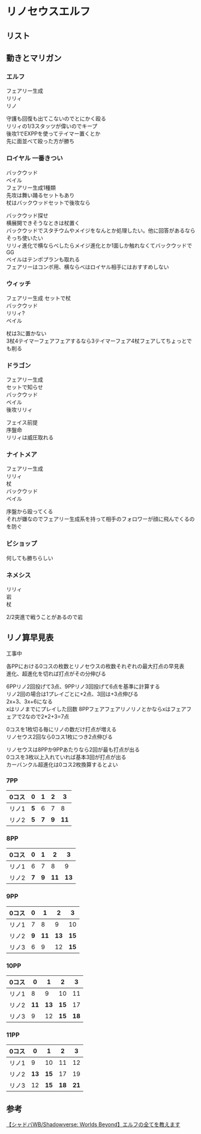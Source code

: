 # リノセウスエルフ
## リスト

## 動きとマリガン

### エルフ
フェアリー生成  
リリィ  
リノ  

守護も回復も出てこないのでとにかく殴る  
リリィの1/3スタッツが偉いのでキープ  
後攻1でEXPPを使ってテイマー置くとか  
先に面並べて殴った方が勝ち

### ロイヤル 一番きつい
バックウッド  
ベイル  
フェアリー生成1種類  
先攻は舞い踊るセットもあり  
杖はバックウッドセットで後攻なら  

バックウッド探せ  
横展開できそうなときは杖置く  
バックウッドでスタチウムやメイジをなんとか処理したい。他に回答があるならそっち使いたい  
リリィ進化で横ならべしたらメイジ進化とか1面しか触れなくてバックウッドでGG  
ベイルはテンポプランも取れる  
フェアリーはコンボ用、横ならべはロイヤル相手にはおすすめしない  

### ウィッチ
フェアリー生成
セットで杖  
バックウッド  
リリィ?  
ベイル  

杖は3に置かない  
3杖4テイマーフェアフェアするなら3テイマーフェア4杖フェアしてちょっとでも削る  


### ドラゴン
フェアリー生成  
セットで知らせ  
バックウッド  
ベイル  
後攻リリィ  

フェイス前提  
序盤命  
リリィは威圧取れる  


### ナイトメア
フェアリー生成  
リリィ  
杖  
バックウッド  
ベイル  


序盤から殴ってくる  
それが嫌なのでフェアリー生成系を持って相手のフォロワーが顔に飛んでくるのを防ぐ  


### ビショップ
何しても勝ちらしい

### ネメシス
リリィ  
岩  
杖  

2/2突進で戦うことがあるので岩

## リノ算早見表
工事中

各PPにおける0コスの枚数とリノセウスの枚数それぞれの最大打点の早見表  
進化、超進化を切れば打点がその分伸びる  

6PPリノ2回投げて3点、9PPリノ3回投げて6点を基準に計算する  
リノ2回の場合は1プレイごとに+2点、3回は+3点伸びる  
2x+3、3x+6になる  
xはリノまでにプレイした回数
8PPフェアフェアリノリノとかならxはフェアフェアで2なので2*2+3=7点  

0コスを1枚切る毎にリノの数だけ打点が増える  
リノセウス2回なら0コス1枚につき2点伸びる  

リノセウスは8PPか9PPあたりなら2回が最も打点が出る  
0コスを3枚以上入れていれば基本3回が打点が出る  
カーバンクル超進化は0コス2枚換算するとよい  




### 7PP  
|0コス|   0  |   1  |   2  |   3  |
|-----|-----|-----|-----|-----|
|リノ1| **5**|   6  |   7  |   8  |
|リノ2| **5**| **7**| **9**|**11**|

### 8PP  
|0コス|   0  |   1  |   2  |   3  |
|-----|-----|-----|-----|-----|
|リノ1|   6  |   7  |   8  |   9  |
|リノ2| **7**| **9**|**11**|**13**|

### 9PP  
|0コス|   0  |   1  |   2  |   3  |
|-----|-----|-----|-----|-----|
|リノ1|   7  |   8  |   9  |  10  |
|リノ2| **9**|**11**|**13**|**15**|
|リノ3|   6  |   9  |  12  |**15**|  


### 10PP  
|0コス|   0  |   1  |   2  |   3  |
|-----|-----|-----|-----|-----|
|リノ1|   8  |   9  |  10  |  11  |
|リノ2|**11**|**13**|**15**|  17  |
|リノ3|   9  |  12  |**15**|**18**|

### 11PP  
|0コス|   0  |   1  |   2  |   3  |
|-----|-----|-----|-----|-----|
|リノ1|   9  |  10  |  11  |  12  |
|リノ2|**13**|**15**|  17  |  19  |
|リノ3|  12  |**15**|**18**|**21**|



## 参考
[【シャドバWB/Shadowverse: Worlds Beyond】エルフの全てを教えます](https://www.youtube.com/live/akya-fSv_jI?si=eGOqBqevb2GcAGIe)  